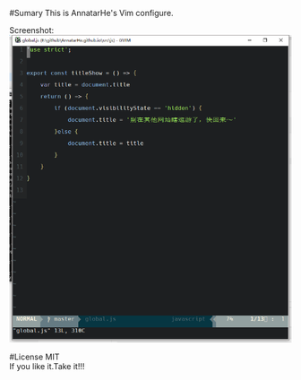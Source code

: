 #Sumary
This is AnnatarHe's Vim configure.

Screenshot:
![screenshot](images/gvim.png)

#License
MIT   
If you like it.Take it!!!
